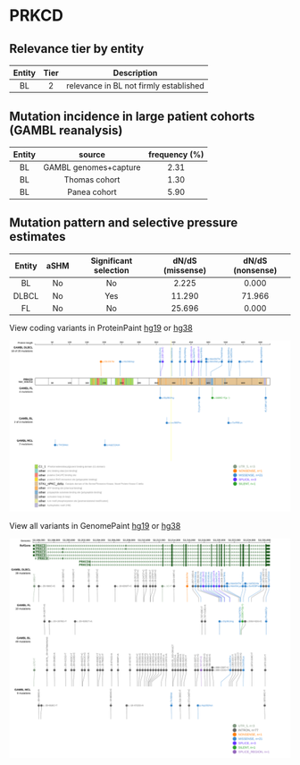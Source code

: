 # PRKCD

## Relevance tier by entity

|Entity|Tier|Description                           |
|:------:|:----:|--------------------------------------|
|BL    |2   |relevance in BL not firmly established|

## Mutation incidence in large patient cohorts (GAMBL reanalysis)

|Entity|source               |frequency (%)|
|:------:|:---------------------:|:-------------:|
|BL    |GAMBL genomes+capture|2.31         |
|BL    |Thomas cohort        |1.30         |
|BL    |Panea cohort         |5.90         |

## Mutation pattern and selective pressure estimates

|Entity|aSHM|Significant selection|dN/dS (missense)|dN/dS (nonsense)|
|:------:|:----:|:---------------------:|:----------------:|:----------------:|
|BL    |No  |No                   | 2.225          | 0.000          |
|DLBCL |No  |Yes                  |11.290          |71.966          |
|FL    |No  |No                   |25.696          | 0.000          |



View coding variants in ProteinPaint [hg19](https://www.bcgsc.ca/downloads/morinlab/GAMBL/test/genes/PRKCD_protein.html)  or [hg38](https://www.bcgsc.ca/downloads/morinlab/GAMBL/test/genes/PRKCD_protein_hg38.html)

![image](images/proteinpaint/PRKCD_NM_006254.svg)

View all variants in GenomePaint [hg19](https://www.bcgsc.ca/downloads/morinlab/GAMBL/test/genes/PRKCD.html)  or [hg38](https://www.bcgsc.ca/downloads/morinlab/GAMBL/test/genes/PRKCD_hg38.html)

![image](images/proteinpaint/PRKCD.svg)
